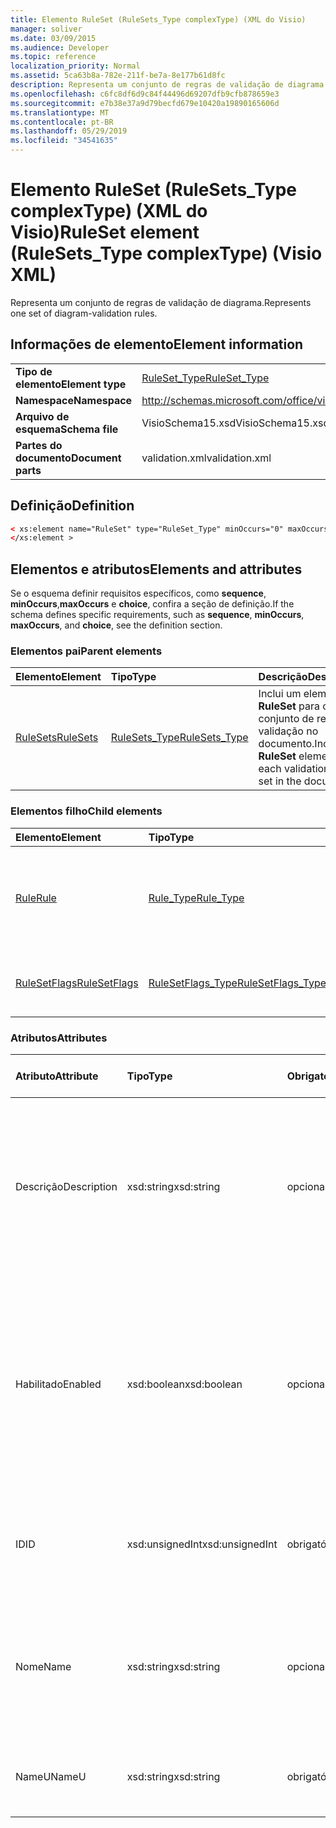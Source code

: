 ```yaml
---
title: Elemento RuleSet (RuleSets_Type complexType) (XML do Visio)
manager: soliver
ms.date: 03/09/2015
ms.audience: Developer
ms.topic: reference
localization_priority: Normal
ms.assetid: 5ca63b8a-782e-211f-be7a-8e177b61d8fc
description: Representa um conjunto de regras de validação de diagrama.
ms.openlocfilehash: c6fc8df6d9c84f44496d69207dfb9cfb878659e3
ms.sourcegitcommit: e7b38e37a9d79becfd679e10420a19890165606d
ms.translationtype: MT
ms.contentlocale: pt-BR
ms.lasthandoff: 05/29/2019
ms.locfileid: "34541635"
---
```

# <a name="ruleset-element-rulesets_type-complextype-visio-xml"></a><span data-ttu-id="86bd1-103">Elemento RuleSet (RuleSets_Type complexType) (XML do Visio)</span><span class="sxs-lookup"><span data-stu-id="86bd1-103">RuleSet element (RuleSets_Type complexType) (Visio XML)</span></span>

<span data-ttu-id="86bd1-104">Representa um conjunto de regras de validação de diagrama.</span><span class="sxs-lookup"><span data-stu-id="86bd1-104">Represents one set of diagram-validation rules.</span></span>
  
## <a name="element-information"></a><span data-ttu-id="86bd1-105">Informações de elemento</span><span class="sxs-lookup"><span data-stu-id="86bd1-105">Element information</span></span>

|||
|:-----|:-----|
|<span data-ttu-id="86bd1-106">**Tipo de elemento**</span><span class="sxs-lookup"><span data-stu-id="86bd1-106">**Element type**</span></span> <br/> |[<span data-ttu-id="86bd1-107">RuleSet_Type</span><span class="sxs-lookup"><span data-stu-id="86bd1-107">RuleSet_Type</span></span>](ruleset_type-complextypevisio-xml.md) <br/> |
|<span data-ttu-id="86bd1-108">**Namespace**</span><span class="sxs-lookup"><span data-stu-id="86bd1-108">**Namespace**</span></span> <br/> |http://schemas.microsoft.com/office/visio/2012/main  <br/> |
|<span data-ttu-id="86bd1-109">**Arquivo de esquema**</span><span class="sxs-lookup"><span data-stu-id="86bd1-109">**Schema file**</span></span> <br/> |<span data-ttu-id="86bd1-110">VisioSchema15.xsd</span><span class="sxs-lookup"><span data-stu-id="86bd1-110">VisioSchema15.xsd</span></span>  <br/> |
|<span data-ttu-id="86bd1-111">**Partes do documento**</span><span class="sxs-lookup"><span data-stu-id="86bd1-111">**Document parts**</span></span> <br/> |<span data-ttu-id="86bd1-112">validation.xml</span><span class="sxs-lookup"><span data-stu-id="86bd1-112">validation.xml</span></span>  <br/> |
   
## <a name="definition"></a><span data-ttu-id="86bd1-113">Definição</span><span class="sxs-lookup"><span data-stu-id="86bd1-113">Definition</span></span>

```XML
< xs:element name="RuleSet" type="RuleSet_Type" minOccurs="0" maxOccurs="unbounded" >
</xs:element >
```

## <a name="elements-and-attributes"></a><span data-ttu-id="86bd1-114">Elementos e atributos</span><span class="sxs-lookup"><span data-stu-id="86bd1-114">Elements and attributes</span></span>

<span data-ttu-id="86bd1-115">Se o esquema definir requisitos específicos, como **sequence**, **minOccurs**,**maxOccurs** e **choice**, confira a seção de definição.</span><span class="sxs-lookup"><span data-stu-id="86bd1-115">If the schema defines specific requirements, such as **sequence**, **minOccurs**, **maxOccurs**, and **choice**, see the definition section.</span></span> 
  
### <a name="parent-elements"></a><span data-ttu-id="86bd1-116">Elementos pai</span><span class="sxs-lookup"><span data-stu-id="86bd1-116">Parent elements</span></span>

|<span data-ttu-id="86bd1-117">**Elemento**</span><span class="sxs-lookup"><span data-stu-id="86bd1-117">**Element**</span></span>|<span data-ttu-id="86bd1-118">**Tipo**</span><span class="sxs-lookup"><span data-stu-id="86bd1-118">**Type**</span></span>|<span data-ttu-id="86bd1-119">**Descrição**</span><span class="sxs-lookup"><span data-stu-id="86bd1-119">**Description**</span></span>|
|:-----|:-----|:-----|
|[<span data-ttu-id="86bd1-120">RuleSets</span><span class="sxs-lookup"><span data-stu-id="86bd1-120">RuleSets</span></span>](rulesets-element-validation_type-complextypevisio-xml.md) <br/> |[<span data-ttu-id="86bd1-121">RuleSets_Type</span><span class="sxs-lookup"><span data-stu-id="86bd1-121">RuleSets_Type</span></span>](rulesets_type-complextypevisio-xml.md) <br/> |<span data-ttu-id="86bd1-122">Inclui um elemento **RuleSet** para cada conjunto de regras de validação no documento.</span><span class="sxs-lookup"><span data-stu-id="86bd1-122">Includes a **RuleSet** element for each validation rule set in the document.</span></span>  <br/> |
   
### <a name="child-elements"></a><span data-ttu-id="86bd1-123">Elementos filho</span><span class="sxs-lookup"><span data-stu-id="86bd1-123">Child elements</span></span>

|<span data-ttu-id="86bd1-124">**Elemento**</span><span class="sxs-lookup"><span data-stu-id="86bd1-124">**Element**</span></span>|<span data-ttu-id="86bd1-125">**Tipo**</span><span class="sxs-lookup"><span data-stu-id="86bd1-125">**Type**</span></span>|<span data-ttu-id="86bd1-126">**Descrição**</span><span class="sxs-lookup"><span data-stu-id="86bd1-126">**Description**</span></span>|
|:-----|:-----|:-----|
|[<span data-ttu-id="86bd1-127">Rule</span><span class="sxs-lookup"><span data-stu-id="86bd1-127">Rule</span></span>](rule-element-ruleset_type-complextypevisio-xml.md) <br/> |[<span data-ttu-id="86bd1-128">Rule_Type</span><span class="sxs-lookup"><span data-stu-id="86bd1-128">Rule_Type</span></span>](rule_type-complextypevisio-xml.md) <br/> |<span data-ttu-id="86bd1-129">Representa uma regra de validação única em um conjunto de regras de validação de diagrama.</span><span class="sxs-lookup"><span data-stu-id="86bd1-129">Represents a single validation rule in a diagram validation rule set.</span></span>  <br/> |
|[<span data-ttu-id="86bd1-130">RuleSetFlags</span><span class="sxs-lookup"><span data-stu-id="86bd1-130">RuleSetFlags</span></span>](rulesetflags-element-ruleset_type-complextypevisio-xml.md) <br/> |[<span data-ttu-id="86bd1-131">RuleSetFlags_Type</span><span class="sxs-lookup"><span data-stu-id="86bd1-131">RuleSetFlags_Type</span></span>](rulesetflags_type-complextypevisio-xml.md) <br/> |<span data-ttu-id="86bd1-132">Especifica as propriedades do conjunto de regras.</span><span class="sxs-lookup"><span data-stu-id="86bd1-132">Specifies rule-set properties.</span></span>  <br/> |
   
### <a name="attributes"></a><span data-ttu-id="86bd1-133">Atributos</span><span class="sxs-lookup"><span data-stu-id="86bd1-133">Attributes</span></span>

|<span data-ttu-id="86bd1-134">**Atributo**</span><span class="sxs-lookup"><span data-stu-id="86bd1-134">**Attribute**</span></span>|<span data-ttu-id="86bd1-135">**Tipo**</span><span class="sxs-lookup"><span data-stu-id="86bd1-135">**Type**</span></span>|<span data-ttu-id="86bd1-136">**Obrigatório**</span><span class="sxs-lookup"><span data-stu-id="86bd1-136">**Required**</span></span>|<span data-ttu-id="86bd1-137">**Descrição**</span><span class="sxs-lookup"><span data-stu-id="86bd1-137">**Description**</span></span>|<span data-ttu-id="86bd1-138">**Valores possíveis**</span><span class="sxs-lookup"><span data-stu-id="86bd1-138">**Possible values**</span></span>|
|:-----|:-----|:-----|:-----|:-----|
|<span data-ttu-id="86bd1-139">Descrição</span><span class="sxs-lookup"><span data-stu-id="86bd1-139">Description</span></span>  <br/> |<span data-ttu-id="86bd1-140">xsd:string</span><span class="sxs-lookup"><span data-stu-id="86bd1-140">xsd:string</span></span>  <br/> |<span data-ttu-id="86bd1-141">opcional</span><span class="sxs-lookup"><span data-stu-id="86bd1-141">optional</span></span>  <br/> |<span data-ttu-id="86bd1-142">Especifica a descrição que aparece na interface do usuário para o conjunto de regras de validação.</span><span class="sxs-lookup"><span data-stu-id="86bd1-142">Specifies the description that appears in the user interface for the validation rule set.</span></span> <span data-ttu-id="86bd1-143">O padrão é uma cadeia de caracteres vazia.</span><span class="sxs-lookup"><span data-stu-id="86bd1-143">Default is an empty string.</span></span>  <br/> |<span data-ttu-id="86bd1-144">Valores do tipo xsd:string.</span><span class="sxs-lookup"><span data-stu-id="86bd1-144">Values of the xsd:string type.</span></span>  <br/> |
|<span data-ttu-id="86bd1-145">Habilitado</span><span class="sxs-lookup"><span data-stu-id="86bd1-145">Enabled</span></span>  <br/> |<span data-ttu-id="86bd1-146">xsd:boolean</span><span class="sxs-lookup"><span data-stu-id="86bd1-146">xsd:boolean</span></span>  <br/> |<span data-ttu-id="86bd1-147">opcional</span><span class="sxs-lookup"><span data-stu-id="86bd1-147">optional</span></span>  <br/> |<span data-ttu-id="86bd1-148">Especifica se as regras no conjunto de regras de validação especificado serão verificadas quando a validação for disparada para o documento atual.</span><span class="sxs-lookup"><span data-stu-id="86bd1-148">Specifies whether the rules in the specified validation rule set are checked when validation is triggered for the current document.</span></span> <span data-ttu-id="86bd1-149">O padrão é True.</span><span class="sxs-lookup"><span data-stu-id="86bd1-149">Default is True.</span></span>  <br/> |<span data-ttu-id="86bd1-150">Valores do tipo xsd:boolean.</span><span class="sxs-lookup"><span data-stu-id="86bd1-150">Values of the xsd:boolean type.</span></span>  <br/> |
|<span data-ttu-id="86bd1-151">ID</span><span class="sxs-lookup"><span data-stu-id="86bd1-151">ID</span></span>  <br/> |<span data-ttu-id="86bd1-152">xsd:unsignedInt</span><span class="sxs-lookup"><span data-stu-id="86bd1-152">xsd:unsignedInt</span></span>  <br/> |<span data-ttu-id="86bd1-153">obrigatório</span><span class="sxs-lookup"><span data-stu-id="86bd1-153">required</span></span>  <br/> |<span data-ttu-id="86bd1-154">Especifica o identificador exclusivo do conjunto de regras de validação.</span><span class="sxs-lookup"><span data-stu-id="86bd1-154">Specifies the unique identifier of the validation rule set.</span></span>  <br/> |<span data-ttu-id="86bd1-155">Valores do tipo xsd:unsignedInt.</span><span class="sxs-lookup"><span data-stu-id="86bd1-155">Values of the xsd:unsignedInt type.</span></span>  <br/> |
|<span data-ttu-id="86bd1-156">Nome</span><span class="sxs-lookup"><span data-stu-id="86bd1-156">Name</span></span>  <br/> |<span data-ttu-id="86bd1-157">xsd:string</span><span class="sxs-lookup"><span data-stu-id="86bd1-157">xsd:string</span></span>  <br/> |<span data-ttu-id="86bd1-158">opcional</span><span class="sxs-lookup"><span data-stu-id="86bd1-158">optional</span></span>  <br/> |<span data-ttu-id="86bd1-159">Especifica o nome local do conjunto de regras de validação.</span><span class="sxs-lookup"><span data-stu-id="86bd1-159">Specifies the local name of the validation rule set.</span></span> <span data-ttu-id="86bd1-160">O padrão é o valor do atributo NameU.</span><span class="sxs-lookup"><span data-stu-id="86bd1-160">Defaults to NameU attribute value.</span></span>  <br/> |<span data-ttu-id="86bd1-161">Valores do tipo xsd:string.</span><span class="sxs-lookup"><span data-stu-id="86bd1-161">Values of the xsd:string type.</span></span>  <br/> |
|<span data-ttu-id="86bd1-162">NameU</span><span class="sxs-lookup"><span data-stu-id="86bd1-162">NameU</span></span>  <br/> |<span data-ttu-id="86bd1-163">xsd:string</span><span class="sxs-lookup"><span data-stu-id="86bd1-163">xsd:string</span></span>  <br/> |<span data-ttu-id="86bd1-164">obrigatório</span><span class="sxs-lookup"><span data-stu-id="86bd1-164">required</span></span>  <br/> |<span data-ttu-id="86bd1-165">Especifica o nome universal do conjunto de regras de validação.</span><span class="sxs-lookup"><span data-stu-id="86bd1-165">Specifies the universal name of the validation rule set.</span></span>  <br/> |<span data-ttu-id="86bd1-166">Valores do tipo xsd:string.</span><span class="sxs-lookup"><span data-stu-id="86bd1-166">Values of the xsd:string type.</span></span>  <br/> |
   


